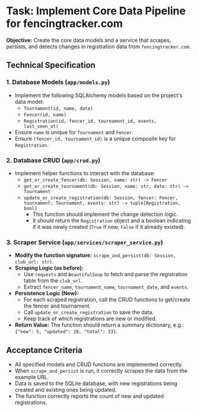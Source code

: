 # Task: Implement Core Data Pipeline for fencingtracker.com

**Objective:** Create the core data models and a service that scrapes, persists, and detects changes in registration data from `fencingtracker.com`.

## Technical Specification

### 1. Database Models (`app/models.py`)

- Implement the following SQLAlchemy models based on the project's data model:
  - `Tournament(id, name, date)`
  - `Fencer(id, name)`
  - `Registration(id, fencer_id, tournament_id, events, last_seen_at)`
- Ensure `name` is unique for `Tournament` and `Fencer`.
- Ensure `(fencer_id, tournament_id)` is a unique composite key for `Registration`.

### 2. Database CRUD (`app/crud.py`)

- Implement helper functions to interact with the database:
  - `get_or_create_fencer(db: Session, name: str) -> Fencer`
  - `get_or_create_tournament(db: Session, name: str, date: str) -> Tournament`
  - `update_or_create_registration(db: Session, fencer: Fencer, tournament: Tournament, events: str) -> tuple[Registration, bool]`
    - This function should implement the change detection logic.
    - It should return the `Registration` object and a boolean indicating if it was newly created (`True` if new, `False` if it already existed).

### 3. Scraper Service (`app/services/scraper_service.py`)

- **Modify the function signature:** `scrape_and_persist(db: Session, club_url: str)`.
- **Scraping Logic (as before):**
  - Use `requests` and `BeautifulSoup` to fetch and parse the registration table from the `club_url`.
  - Extract `fencer_name`, `tournament_name`, `tournament_date`, and `events`.
- **Persistence Logic (New):**
  - For each scraped registration, call the CRUD functions to get/create the fencer and tournament.
  - Call `update_or_create_registration` to save the data.
  - Keep track of which registrations are new or modified.
- **Return Value:** The function should return a summary dictionary, e.g.: `{"new": 5, "updated": 28, "total": 33}`.

## Acceptance Criteria

- All specified models and CRUD functions are implemented correctly.
- When `scrape_and_persist` is run, it correctly scrapes the data from the example URL.
- Data is saved to the SQLite database, with new registrations being created and existing ones being updated.
- The function correctly reports the count of new and updated registrations.
